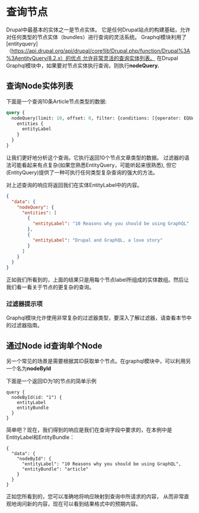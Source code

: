 # 查询节点

Drupal中最基本的实体之一是节点实体。
它是任何Drupal站点的构建基础，允许对任何类型的节点实体（bundles）进行查询的灵活系统。
Graphql模块利用了[entityquery]（https://api.drupal.org/api/drupal/core!lib!Drupal.php/function/Drupal%3A%3AentityQuery/8.2.x）的优点,允许非常灵活的查询实体列表。
在Drupal Graphql模块中，如果要对节点实体执行查询，则执行**nodeQuery.**

## 查询Node实体列表
下面是一个查询10条Article节点类型的数据:

```graphql
query {
  nodeQuery(limit: 10, offset: 0, filter: {conditions: [{operator: EQUAL, field: "type", value: ["article"]}]}) {
    entities {
      entityLabel
    }
  }
}
```

让我们更好地分析这个查询。它执行返回10个节点文章类型的数据。
过滤器的语法可能看起来有点复杂(如果您熟悉EntityQuery，可能听起来很熟悉),
但它(EntityQuery)提供了一种可执行任何类型复杂查询的强大的方法。


对上述查询的响应将返回我们在实体EntityLabel中的内容。 

```json
{
  "data": {
    "nodeQuery": {
      "entities": [
        {
          "entityLabel": "10 Reasons why you should be using GraphQL"
        },
        {
          "entityLabel": "Drupal and GraphQL, a love story"
        }
      ]
    }
  }
}
```
正如我们所看到的，上面的结果只是用每个节点label所组成的实体数组。然后让我们看一看关于节点的更复杂的查询。

### 过滤器提示项
Graphql模块允许使用非常复杂的过滤器类型，要深入了解过滤器，请查看本节中的过滤器指南。
## 通过Node id查询单个Node
另一个常见的场景是需要根据其ID获取单个节点。在graphql模块中，可以利用另一个名为**nodeById**

下面是一个返回ID为1的节点的简单示例

```
query {
  nodeById(id: "1") {
    entityLabel
    entityBundle
  }
}
```
简单吧？现在，我们得到的响应是我们在查询字段中要求的，在本例中是EntityLabel和EntityBundle：
```
{
  "data": {
    "nodeById": {
      "entityLabel": "10 Reasons why you should be using GraphQL",
      "entityBundle": "article"
    }
  }
}
```
正如您所看到的，您可以准确地将响应映射到查询中所请求的内容，
从而非常直观地询问新的内容，现在可以看到结果格式中的预期内容。
